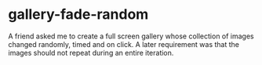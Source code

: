 # gallery-fade-random
A friend asked me to create a full screen gallery whose collection of images changed randomly, timed and on click. A later requirement was that the images should not repeat during an entire iteration.

